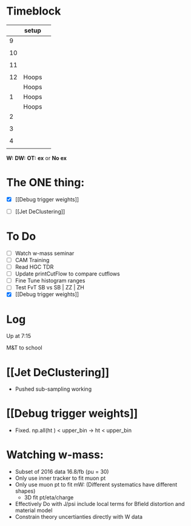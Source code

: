 # Timeblock

|     | setup |     |
| --- | ----- | --- |
| 9   |       |     |
|     |       |     |
| 10  |       |     |
|     |       |     |
| 11  |       |     |
|     |       |     |
| 12  | Hoops |     |
|     | Hoops |     |
| 1   | Hoops |     |
|     | Hoops |     |
| 2   |       |     |
|     |       |     |
| 3   |       |     |
|     |       |     |
| 4   |       |     |
|     |       |     |

**W:**
**DW:**
**OT:**
**ex** or **No ex**

# The ONE thing: 
- [x] [[Debug trigger weights]]
- [ ] [[Jet DeClustering]]



# To Do
- [ ] Watch w-mass seminar
- [ ] CAM Training
- [ ] Read HGC TDR
- [ ] Update printCutFlow to compare cutflows
- [ ] Fine Tune histogram ranges
- [ ] Test FvT SB vs SB | ZZ | ZH
- [x] [[Debug trigger weights]]

# Log
 
Up at 7:15 

M&T to school

# [[Jet DeClustering]]
- Pushed sub-sampling working

# [[Debug trigger weights]]
- Fixed.  np.all(ht ) < upper_bin -> ht < upper_bin

# Watching w-mass:
- Subset of 2016 data 16.8/fb (pu = 30)
- Only use inner tracker to fit muon pt
- Only use muon pt to fit mW: (Different systematics have different shapes)
	- 3D fit pt/eta/charge
- Effectively Do with J/psi include local terms for Bfield distortion and material model
- Constrain theory uncertianties directly with W data